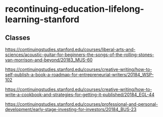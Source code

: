 # recontinuing-education-lifelong-learning-stanford

## Classes
https://continuingstudies.stanford.edu/courses/liberal-arts-and-sciences/acoustic-guitar-for-beginners-the-songs-of-the-rolling-stones-van-morrison-and-beyond/20183_MUS-60

https://continuingstudies.stanford.edu/courses/creative-writing/how-to-self-publish-a-book-a-roadmap-for-entrepreneurial-writers/20184_WSP-102

https://continuingstudies.stanford.edu/courses/creative-writing/how-to-write-a-cookbook-and-strategies-for-getting-it-published/20184_EGL-44

https://continuingstudies.stanford.edu/courses/professional-and-personal-development/early-stage-investing-for-investors/20184_BUS-23
